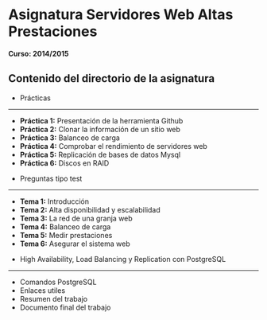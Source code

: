 # Asignatura Servidores Web Altas Prestaciones
**Curso: 2014/2015**

Contenido del directorio de la asignatura
-------------------

- Prácticas
-------------------
  + **Práctica 1:** Presentación de la herramienta Github
  + **Práctica 2:** Clonar la información de un sitio web
  + **Práctica 3:** Balanceo de carga
  + **Práctica 4:** Comprobar el rendimiento de servidores web
  + **Práctica 5:** Replicación de bases de datos Mysql
  + **Práctica 6:** Discos en RAID

- Preguntas tipo test
-------------------
  + **Tema 1:** Introducción
  + **Tema 2:** Alta disponibilidad y escalabilidad
  + **Tema 3:** La red de una granja web
  + **Tema 4:** Balanceo de carga
  + **Tema 5:** Medir prestaciones
  + **Tema 6:** Asegurar el sistema web

  - High Availability, Load Balancing y Replication con PostgreSQL
  -------------------

  + Comandos PostgreSQL
  + Enlaces utiles
  + Resumen del trabajo
  + Documento final del trabajo
  